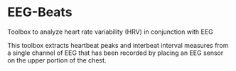 # EEG-Beats
Toolbox to analyze heart rate variability (HRV) in conjunction with EEG

This toolbox extracts heartbeat peaks and interbeat interval measures
from a single channel of EEG that has been recorded by placing an EEG
sensor on the upper portion of the chest. 


